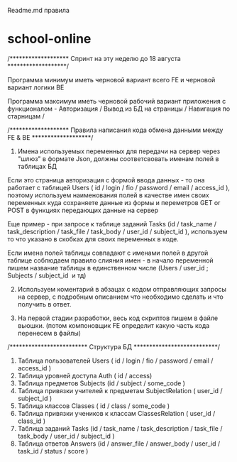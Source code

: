  Readme.md правила

# school-online
/******************* Спринт на эту неделю  до 18 августа *******************/ 

Программа минимум иметь черновой вариант всего FE и черновой вариант логики BE 

Программа максимум иметь черновой рабочий вариант приложения с функционалом - Авторизация / Вывод из БД на страницы / Навигация по старницам / 


/******************* Правила написания кода обмена данными между FE &  BE  *******************/ 


1. Имена используемых переменных для передачи на сервер через "шлюз" в формате Json, должны соответсвовать именам полей в таблицах БД


Если это страница авторизация с формой ввода данных - то она работает с таблицей Users ( id / login / fio / password / email / access_id ), поэтому используем наименования полей в качестве имен своих переменных куда сохраняете данные из формы и переметров GET or POST в функциях передающих данные на сервер

Еще пример - при запросе к таблице  заданий Tasks (id / task_name / task_description / task_file / task_body / user_id / subject_id ), используем то что указано в скобках для своих переменных в коде.

Если имена полей таблицы совпадают с именами полей в другой таблице соблюдаем правило слияния имен -
в начало переменной пишем название таблицы в единственном числе (Users / user_id ; Subjects /  subject_id  и тд)

2. Используем коментарий в абзацах с кодом отправляющих запросы на сервер, с подробным описанием что необходимо сделать и что получить в ответ.

3. На первой стадии разработки, весь код скриптов пишем в файле вьюшки. (потом компоновщик  FE определит какую часть кода перенесем в файлы)



/*************************  Структура БД ***************************/ 

1. Таблица пользователей Users ( id / login / fio / password / email / access_id )
2. Таблица уровней доступа Auth ( id / access)
3. Таблица предметов Subjects (id / subject / some_code )
4. Таблица привязки учителей к предметам SubjectRelation ( user_id / subject_id )
5. Таблица классов Classes ( id / class / some_code )
6. Таблица привязки учеников к классам ClassesRelation ( user_id / class_id )
7. Таблица заданий Tasks (id / task_name / task_description / task_file / task_body / user_id / subject_id )
8. Таблица ответов Answers (id / answer_file / answer_body / user_id / task_id / status / score )

